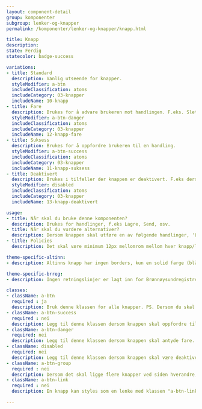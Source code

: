 ```yaml
---
layout: component-detail
group: komponenter
subgroup: lenker-og-knapper
permalink: /komponenter/lenker-og-knapper/knapp.html

title: Knapp
description:
state: Ferdig
statecolor: badge-success

variations:
- title: Standard
  description: Vanlig utseende for knapper.
  styleModifier: a-btn
  includeClassification: atoms
  includeCategory: 03-knapper
  includeName: 10-knapp
- title: Fare
  description: Brukes for å advare brukeren mot handlingen. F.eks. Slett, Avbryt, osv.
  styleModifier: a-btn-danger
  includeClassification: atoms
  includeCategory: 03-knapper
  includeName: 12-knapp-fare
- title: Suksess
  description: Brukes for å oppfordre brukeren til en handling.
  styleModifier: a-btn-success
  includeClassification: atoms
  includeCategory: 03-knapper
  includeName: 11-knapp-suksess
- title: Deaktivert
  description: Brukes i tilfeller der knappen er deaktivert. F.eks dersom du må fylle ut noen felt først.
  styleModifier: disabled
  includeClassification: atoms
  includeCategory: 03-knapper
  includeName: 13-knapp-deaktivert

usage:
- title: Når skal du bruke denne komponenten?
  description: Brukes for handlinger, f.eks Lagre, Send, osv.
- title: Når skal du vurdere alternativer?
  description: Dersom knappen skal utføre en av følgende handlinger, 'Last ned', 'Last opp', eller 'last inn flere'. I disse tilfellene benyttes handlingsknapp.
- title: Policies
  description: Det skal være minimum 12px mellomrom mellom hver knapp/lenke. En lenke kan også styles som en knapp ved å bruke samme "a-btn" klassen på < a >.

theme-specific-altinn:
- description: Altinns knapp har ingen borders, kun en solid farge (blå som standard, rød for fare, grønn for oppfordring). Siden knappen bare er 36px høy, er det avsatt et område over og under, slik at touch target blir 48px.

theme-specific-brreg:
- description: Ingen retningslinjer er lagt inn for Brønnøysundregistrene enda.

classes:
- className: a-btn
  required : ja
  description: Bruk denne klassen for alle knapper. PS. Dersom du skal style en lenke < a > slik at den ut som en knapp, kan du også bruke denne klassen.
- className: a-btn-success
  required : nei
  description: Legg til denne klassen dersom knappen skal oppfordre til klikk.
- className: a-btn-danger
  required: nei
  description: Legg til denne klassen dersom knappen skal antyde fare.
- className: disabled
  required: nei
  description: Legg til denne klassen dersom knappen skal være deaktivert.
- className: a-btn-group
  required : nei
  description: Dersom det skal ligge flere knapper ved siden hverandre, legg en < div > rundt knappene med klassen a-btn-group.
- className: a-btn-link
  required : nei
  description: En knapp kan styles som en lenke med klassen "a-btn-link" på < button >. Knappen skal da se ut og oppføre seg likt som en lenke, altså at teksten er venstrejustert og har understrek under hele.

---
```

